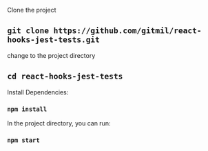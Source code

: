 
Clone the project

## `git clone https://github.com/gitmil/react-hooks-jest-tests.git`

change to the project directory

## `cd react-hooks-jest-tests`

Install Dependencies:

### `npm install`

In the project directory, you can run:

### `npm start`


